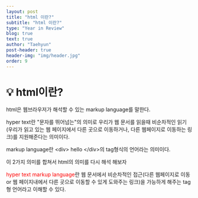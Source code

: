 ```yaml
---
layout: post
title: "html 이란?"
subtitle: "html 이란?"
type: "Year in Review"
blog: true
text: true
author: "Taehyun"
post-header: true
header-img: "img/header.jpg"
order: 9
---
```


# 💡 html이란?

html은 웹브라우저가 해석할 수 있는 markup language를 말한다.

hyper text란 "문자를 뛰어넘는"의 의미로 우리가 웹 문서를 읽을때 비순차적인 읽기(우리가 읽고 있는 웹 페이지에서 다른 곳으로 이동하거나, 다른 웹페이지로 이동하는 링크)를 지원해준다는 의미이다.

markup language란 \<div> hello \</div>의 tag형식의 언어라는 의미이다.

이 2가지 의미를 합쳐서 html의 의미를 다시 해석 해보자

<span style="color:red">hyper text markup language</span>란 웹 문서에서 비순차적인 접근(다른 웹페이지로 이동 or 웹 페이지내에서 다른 곳으로 이동할 수 있게 도와주는 링크)을 가능하게 해주는 tag형 언어라고 이해할 수 있다.
